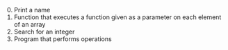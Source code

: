 0. Print a name
1. Function that executes a function given as a parameter on each element of an array
2. Search for an integer
3. Program that performs operations
